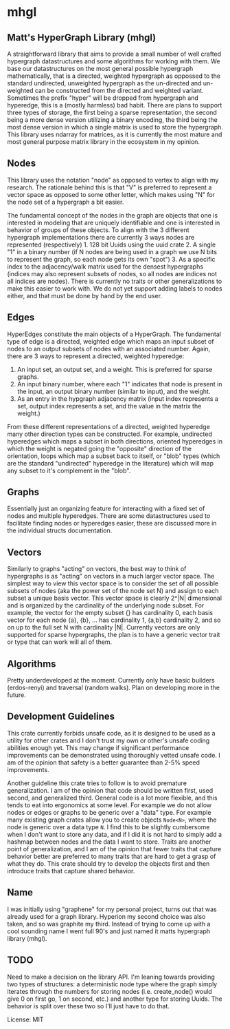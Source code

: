 # mhgl

## Matt's HyperGraph Library (mhgl)
A straightforward library that aims to provide a small number of well crafted hypergraph datastructures and some algorithms for working
with them. We base our datastructures on the most general possible hypergraph mathematically, that is a directed, weighted hypergraph as
oppossed to the standard undirected, unweighted hypergraph as the un-directed and un-weighted can
be constructed from the directed and weighted variant. Sometimes the prefix "hyper" will be dropped from
hypergraph and hyperedge, this is a (mostly harmless) bad habit. There are plans to support three types of
storage, the first being a sparse representation, the second being a more dense version utilizing a binary
encoding, the third being the most dense version in
which a single matrix is used to store the hypergraph. This library uses ndarray for matrices, as
it is currently the most mature and most general purpose matrix library in the ecosystem in my
opinion.

## Nodes
This library uses the notation "node" as opposed to vertex to align with my research. The
rationale behind this is that "V" is preferred to represent a vector space as opposed to
some other letter, which makes using "N" for the node set of a hypergraph a bit easier.

The fundamental concept of the nodes in the graph are objects that one is interested in
modeling that are uniquely identifiable and one is interested in behavior of groups of
these objects. To align with the 3 different hypergraph implementations there are currently
3 ways nodes are represented (respectively) 1. 128 bit Uuids using the uuid crate 2. A single
"1" in a binary number (if N nodes are being used in a graph we use N bits to represent the graph,
so each node gets its own "spot") 3. As a specific index to the adjacency/walk matrix used for the densest hypergraphs
(indices may also represent subsets of nodes, so all nodes are indices not all indices are nodes).
There is currently no traits or other generalizations to make this easier to work with. We do
not yet support adding labels to nodes either, and that must be done by hand by the end user.

## Edges
HyperEdges constitute the main objects of a HyperGraph. The fundamental type of edge is
a directed, weighted edge which maps an input subset of nodes to an output subsets of nodes
with an associated number. Again, there are 3 ways to represent a directed, weighted hyperedge:
1. An input set, an output set, and a weight. This is preferred for sparse graphs.
2. An input binary number, where each "1" indicates that node is present in the input, an output
binary number (similar to input), and the weight.
3. As an entry in the hypgraph adjacency matrix (input index represents a set, output index represents a
set, and the value in the matrix the weight.)

From these different representations of a directed, weighted hyperedge many other
direction types can be constructed. For example, undirected hyperedges which maps a subset in both directions,
oriented hyperedges in which the weight is negated going the "opposite" direction of the orientation, loops which
map a subset back to itself, or "blob"
types (which are the standard "undirected" hyperedge in the literature) which will map any subset to it's complement
in the "blob".

## Graphs
Essentially just an organizing feature for interacting with a fixed set of nodes and multiple hyperedges.
There are some datastructures used to facilitate finding nodes or hyperedges easier, these are discussed
more in the individual structs documentation.

## Vectors
Similarly to graphs "acting" on vectors, the best way to think of hypergraphs is as "acting" on vectors
in a much larger vector space. The simplest way to view this vector space is to consider the set of
all possible subsets of nodes (aka the power set of the node set N) and assign to each subset a unique
basis vector. This vector space is clearly 2^|N| dimensional and is organized by the cardinality of the
underlying node subset. For example, the vector for the empty subset {} has cardinality 0, each basis vector
for each node {a}, {b}, ... has cardinality 1, {a,b} cardinality 2, and so on up to the full set N with
cardinality |N|. Currently vectors are only supported for sparse hypergraphs, the plan is to have a generic
vector trait or type that can work will all of them.

## Algorithms
Pretty underdeveloped at the moment. Currently only have basic builders (erdos-renyi) and traversal (random walks).
Plan on developing more in the future.

## Development Guidelines
This crate currently forbids unsafe code, as it is designed to be used as a utility for other crates and I don't trust my own
or other's unsafe coding abilities enough yet. This may change if significant performance improvements can be demonstrated using
thoroughly vetted unsafe code. I am of the opinion that safety is a better guarantee than 2-5% speed improvements.

Another guideline this crate tries to follow is to avoid premature generalization. I am of the opinion that code should
be written first, used second, and generalized third. General code is a lot more flexible, and this tends to eat into
ergonomics at some level. For example we do not allow nodes or edges or graphs to be generic over a "data" type. For example many
existing graph crates allow you to create objects `Node<N>`, where the node is generic over a data type `N`. I find this to be slightly
cumbersome when I don't want to store any data, and if I did it is not hard to simply add a hashmap between nodes and the data I want to store.
Traits are another point of generalization, and I am of the opinion that fewer traits that capture behavior better are preferred to many
traits that are hard to get a grasp of what they do. This crate should try to develop the objects first and then introduce traits that
capture shared behavior.

## Name
I was initially using "graphene" for my personal project, turns out that was already used for a graph library.
Hyperion my second choice was also taken, and so was graphite my third. Instead of trying to come up with a
cool sounding name I went full 90's and just named it matts hypergraph library (mhgl).

## TODO
Need to make a decision on the library API. I'm leaning towards providing
two types of structures: a deterministic node type where the graph simply
iterates through the numbers for storing nodes (i.e. create_node() would give 0 on first go, 1 on second, etc.) and another type for storing Uuids. The
behavior is split over these two so I'll just have to do that.

License: MIT
